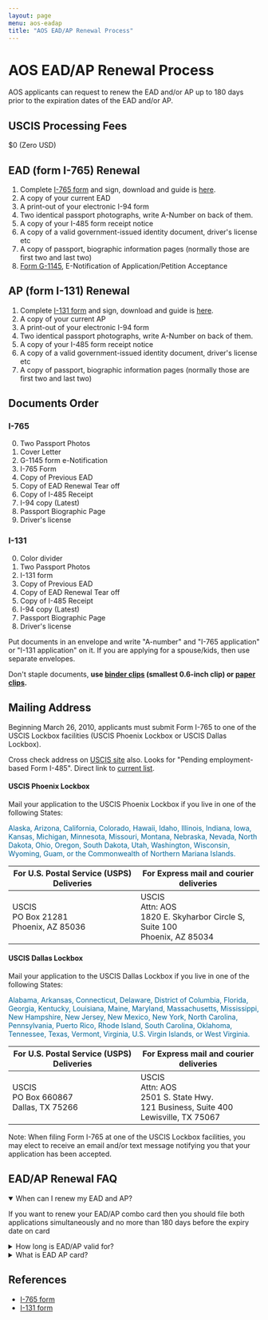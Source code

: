 ```yaml
---
layout: page
menu: aos-eadap
title: "AOS EAD/AP Renewal Process"
---
```


# AOS EAD/AP Renewal Process
AOS applicants can request to renew the EAD and/or AP up to 180 days prior to the expiration dates of the EAD and/or AP.

## USCIS Processing Fees
$0 (Zero USD)

## EAD (form I-765) Renewal
1. Complete [I-765 form](https://www.uscis.gov/sites/default/files/document/forms/i-765.pdf) and sign, download and guide is [here](/kb/aos-eadap/form-I-765-renewal-guide/). 
2. A copy of your current EAD
3. A print-out of your electronic I-94 form
4. Two identical passport photographs, write A-Number on back of them. 
5. A copy of your I-485 form receipt notice
6. A copy of a valid government-issued identity document, driver's license etc
7. A copy of passport, biographic information pages (normally those are first two and last two) 
8. [Form G-1145](https://www.uscis.gov/g-1145), E-Notification of Application/Petition Acceptance

## AP (form I-131) Renewal
1. Complete [I-131 form](https://www.uscis.gov/sites/default/files/document/forms/i-131.pdf) and sign, download and guide is [here](/kb/aos-eadap/form-I-131-renewal-guide/). 
2. A copy of your current AP
3. A print-out of your electronic I-94 form
4. Two identical passport photographs, write A-Number on back of them. 
5. A copy of your I-485 form receipt notice
6. A copy of a valid government-issued identity document, driver's license etc
7. A copy of passport, biographic information pages (normally those are first two and last two) 


## Documents Order
### I-765
0. Two Passport Photos
1. Cover Letter
2. G-1145 form e-Notification
3. I-765 Form
4. Copy of Previous EAD
5. Copy of EAD Renewal Tear off
6. Copy of I-485 Receipt
7. I-94 copy (Latest)
8. Passport Biographic Page
9. Driver's license

### I-131
0. Color divider
1. Two Passport Photos
2. I-131 form
3. Copy of Previous EAD
4. Copy of EAD Renewal Tear off
5. Copy of I-485 Receipt
6. I-94 copy (Latest)
7. Passport Biographic Page
8. Driver's license

Put documents in an envelope and write "A-number" and "I-765 application" or "I-131 application" on it. If you are applying for a spouse/kids, then use separate envelopes. 

Don't staple documents, **use [binder clips](https://amzn.to/3AtPzKZ) (smallest 0.6-inch clip) or [paper clips](https://amzn.to/3zp3n8h).**

## Mailing Address
Beginning March 26, 2010, applicants must submit Form I-765 to one of the USCIS Lockbox facilities (USCIS Phoenix Lockbox or USCIS Dallas Lockbox).

Cross check address on [USCIS site](https://www.uscis.gov/i-765-addresses) also. Looks for "Pending employment-based Form I-485". Direct link to [current list](https://www.uscis.gov/forms/forms-information/uscis-phoenix-and-dallas-lockbox-facilities).

#### USCIS Phoenix Lockbox

Mail your application to the USCIS Phoenix Lockbox if you live in one of the following States: 
<p style="color:#006699">Alaska, Arizona, California, Colorado, Hawaii, Idaho, Illinois, Indiana, Iowa, Kansas, Michigan, Minnesota, Missouri, Montana, Nebraska, Nevada, North Dakota, Ohio, Oregon, South Dakota, Utah, Washington, Wisconsin, Wyoming, Guam, or the Commonwealth of Northern Mariana Islands.</p>

<table class="styled-table1">
    <thead>
        <tr>
            <th scope="col">For U.S. Postal Service (USPS) Deliveries</th>
            <th scope="col">For Express mail and courier deliveries</th>
        </tr>
    </thead>
    <tbody>
        <tr>
            <td scope="row" data-label="for USPS">USCIS<br>PO Box 21281<br>Phoenix, AZ 85036</td>
            <td data-label="For FedEx/UPS etc">USCIS<br>Attn:  AOS<br>1820 E. Skyharbor Circle S, <br>Suite 100<br>Phoenix, AZ 85034</td>
        </tr>
    </tbody>
</table>


#### USCIS Dallas Lockbox

Mail your application to the USCIS Dallas Lockbox if you live in one of the following States: 
<p style="color:#006699">Alabama, Arkansas, Connecticut, Delaware, District of Columbia, Florida, Georgia, Kentucky, Louisiana, Maine, Maryland, Massachusetts, Mississippi, New Hampshire, New Jersey, New Mexico, New York, North Carolina, Pennsylvania, Puerto Rico, Rhode Island, South Carolina, Oklahoma, Tennessee, Texas, Vermont, Virginia, U.S. Virgin Islands, or West Virginia.</p>

<table class="styled-table1">
    <thead>
        <tr>
            <th scope="col">For U.S. Postal Service (USPS) Deliveries</th>
            <th scope="col">For Express mail and courier deliveries</th>
        </tr>
    </thead>
    <tbody>
        <tr>
            <td scope="row" data-label="for USPS">USCIS<br>PO Box 660867<br>Dallas, TX 75266</td>
            <td data-label="For FedEx/UPS etc">USCIS<br>Attn: AOS<br>2501 S. State Hwy.<br>121 Business, Suite 400<br>Lewisville, TX 75067</td>
        </tr>
    </tbody>
</table>

Note: When filing Form I-765 at one of the USCIS Lockbox facilities, you may elect to receive an email and/or text message notifying you that your application has been accepted.

## EAD/AP Renewal FAQ

<details open>
<summary>When can I renew my EAD and AP?</summary>
<p>If you want to renew your EAD/AP combo card then you should file both applications simultaneously and no more than 180 days before the expiry date on card</p>
</details>

<details>
<summary>How long is EAD/AP valid for?</summary>
<p>Now·a·days card is given with 2 year validity, but previously it was 1 year.</p>
</details>

<details>
<summary>What is EAD AP card?</summary>
<p>EAD/AP is a combo card issued by USCIS. It combines an Employment Authorization Document (also known as a work permit or EAD) with Advance Parole permission (allowing you to travel and return to the U.S. without abandoning your green card application-in-progress.)</p>
</details>

## References
- [I-765 form](https://www.uscis.gov/sites/default/files/document/forms/i-765.pdf)
- [I-131 form](https://www.uscis.gov/sites/default/files/document/forms/i-131.pdf)

